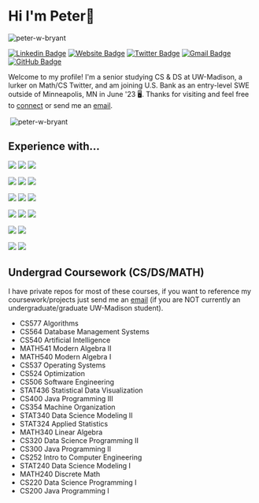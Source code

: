 # Hi I'm Peter👋
<p align="left"> <img src="https://komarev.com/ghpvc/?username=peter-w-bryant&label=Profile%20views&color=0e75b6&style=flat" alt="peter-w-bryant" /> </p>


[![Linkedin Badge](https://img.shields.io/badge/-PeterBryant-blue?style=flat&logo=Linkedin&logoColor=white&link=https://www.linkedin.com/in/peter-bryant-33b7091b6/)](https://www.linkedin.com/in/peter-bryant-33b7091b6/)
[![Website Badge](https://img.shields.io/badge/-peterbryant.me-47CCCC?style=flat&logo=Google-Chrome&logoColor=white&link=https://peterbryant.me)](https://peterbryant.me/)
[![Twitter Badge](https://img.shields.io/badge/-@peterwbryant-1ca0f1?style=flat&labelColor=1ca0f1&logo=twitter&logoColor=white&link=https://twitter.com/peterwbryant)](https://twitter.com/peterwbryant)
[![Gmail Badge](https://img.shields.io/badge/-peterbryant.v1-c14438?style=flat&logo=Gmail&logoColor=white&link=mailto:peterbryant.v1@gmail.com)](mailto:peterbryant.v1@gmail.com)
[![GitHub Badge](https://img.shields.io/badge/-peterwbryant-black?style=flat&logo=GitHub&logoColor=white&link=https://github.com/peter-w-bryant/peter-w-bryant/)](https://github.com/peter-w-bryant/peter-w-bryant/)

Welcome to my profile! I'm a senior studying CS & DS at UW-Madison, a lurker on Math/CS Twitter, and am joining U.S. Bank as an entry-level SWE outside of Minneapolis, MN in June '23 🖥️. Thanks for visiting and feel free to [connect](https://www.linkedin.com/in/peter-bryant-33b7091b6/) or send me an [email](mailto:peterbryant.v1@gmail.com).

<p>
&nbsp;<img align="center" src="https://github-readme-stats.vercel.app/api?username=peter-w-bryant&show_icons=true&locale=en&theme=tokyonight" alt="peter-w-bryant" />
</p>

## Experience with...
<img src = "https://img.shields.io/badge/-Git-E84E31?style=flat&logo=Git&logoColor=white"> <img src = "https://img.shields.io/badge/-Gitlab-F46A25?style=flat&logo=Gitlab&logoColor=white"> <img src = "https://img.shields.io/badge/-Docker-2392E6?style=flat&logo=Docker&logoColor=white">

<img src = "https://img.shields.io/badge/-Python-366C9C?style=flat&logo=Python&logoColor=white"> <img src="https://img.shields.io/badge/-Flask-000000?style=flat&logo=Flask&logoColor=white"> <img src="https://img.shields.io/badge/-FastAPI-059487?style=flat&logo=FastAPI&logoColor=white">

<img src = "https://img.shields.io/badge/-MySQL-DD8A00?style=flat&logo=mysql&logoColor=white"> <img src = "https://img.shields.io/badge/-PostgreSQL-31648C?style=flat&logo=PostgreSQL&logoColor=white"> <img src = "https://img.shields.io/badge/-SQLite-6EB9E4?style=flat&logo=SQLite&logoColor=white">

<img src = "https://img.shields.io/badge/-JavaScript-E8D44D?style=flat&logo=javascript&logoColor=white"> <img src = "https://img.shields.io/badge/-HTML5-DD4B25?style=flat&logo=HTML5&logoColor=white"> <img src = "https://img.shields.io/badge/-CSS-4762E0?style=flat&logo=CSS3&logoColor=white">

<img src = "https://img.shields.io/badge/-R-2468B9?style=flat&logo=r&logoColor=white"> <img src = "https://img.shields.io/badge/-Julia-8F55AC?style=flat&logo=Julia&logoColor=white">

<img src = "https://img.shields.io/badge/-C-006BAA?style=flat&logo=C&logoColor=white"> <img src = "https://img.shields.io/badge/-gdb-7B7B7B?style=flat&logo=gdb&logoColor=white">


## Undergrad Coursework (CS/DS/MATH)
I have private repos for most of these courses, if you want to reference my coursework/projects just send me an [email](mailto:peterbryant.v1@gmail.com) (if you are NOT currently an undergraduate/graduate UW-Madison student).

- CS577 Algorithms
- CS564 Database Management Systems
- CS540 Artificial Intelligence
- MATH541 Modern Algebra II
- MATH540 Modern Algebra I
- CS537 Operating Systems
- CS524 Optimization
- CS506 Software Engineering
- STAT436 Statistical Data Visualization
- CS400 Java Programming III
- CS354 Machine Organization
- STAT340 Data Science Modeling II
- STAT324 Applied Statistics
- MATH340 Linear Algebra
- CS320 Data Science Programming II
- CS300 Java Programming II
- CS252 Intro to Computer Engineering
- STAT240 Data Science Modeling I
- MATH240 Discrete Math
- CS220 Data Science Programming I
- CS200 Java Programming I
  
